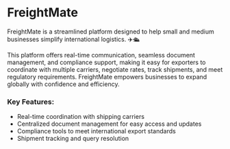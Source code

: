 # FreightMate
FreightMate is a streamlined platform designed to help small and medium businesses simplify international logistics. ✈️🛳️

This platform offers real-time communication, seamless document management, and compliance support, making it easy for exporters to coordinate with multiple carriers, negotiate rates, track shipments, and meet regulatory requirements. FreightMate empowers businesses to expand globally with confidence and efficiency.

### Key Features:

- Real-time coordination with shipping carriers
- Centralized document management for easy access and updates
- Compliance tools to meet international export standards
- Shipment tracking and query resolution
